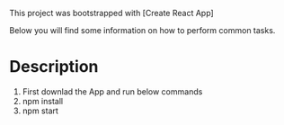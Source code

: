 This project was bootstrapped with [Create React App]

Below you will find some information on how to perform common tasks.<br>

# Description

1. First downlad the App and run below commands
2. npm install
3. npm start
